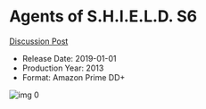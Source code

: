 # Agents of S.H.I.E.L.D. S6

[Discussion Post](https://www.avsforum.com/threads/bass-eq-for-filtered-movies.2995212/post-58460626)

* Release Date: 2019-01-01
* Production Year: 2013
* Format: Amazon Prime DD+

![img 0](https://i.imgur.com/oNY1KRe.jpg)

